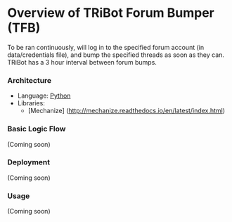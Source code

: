 # Overview of TRiBot Forum Bumper (TFB)
To be ran continuously, will log in to the specified forum account (in data/credentials file), and bump the specified threads as soon as they can. TRiBot has a 3 hour interval between forum bumps.

### Architecture
- Language: [Python](https://www.python.org/)
- Libraries:
    - [Mechanize] (http://mechanize.readthedocs.io/en/latest/index.html)

### Basic Logic Flow
(Coming soon)

### Deployment
(Coming soon)

### Usage
(Coming soon)
